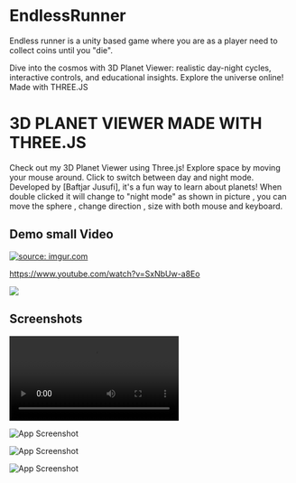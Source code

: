 # EndlessRunner
Endless runner is a unity based game where you are as a player need to collect coins until you "die".


Dive into the cosmos with 3D Planet Viewer: realistic day-night cycles, interactive controls, and educational insights. Explore the universe online! Made with THREE.JS



# 3D PLANET VIEWER MADE WITH THREE.JS

Check out my 3D Planet Viewer using Three.js! Explore space by moving your mouse around. Click to switch between day and night mode. Developed by [Baftjar Jusufi], it's a fun way to learn about planets! When double clicked it will change to "night mode" as shown in picture , you can move the sphere , change direction , size with both mouse and keyboard.



## Demo small Video

<a href="https://imgur.com/hyBksbP"><img src="https://i.imgur.com/hyBksbP.mp4" title="source: imgur.com" /></a>

https://www.youtube.com/watch?v=SxNbUw-a8Eo

![](https://imgur.com/a/cQ3QuPU)

## Screenshots

![App Screenshot](https://i.imgur.com/hyBksbP.mp4)

![App Screenshot](https://i.imgur.com/bKN8ZnO.png)

![App Screenshot](https://i.imgur.com/ShRwHGf.png)

![App Screenshot](https://i.imgur.com/R2wucS1.png)

